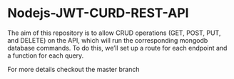 # Nodejs-JWT-CURD-REST-API
The aim of this repository is to allow CRUD operations (GET, POST, PUT, and DELETE) on the API, which will run the corresponding mongodb database commands. To do this, we’ll set up a route for each endpoint and a function for each query.

For more details checkout the master branch
